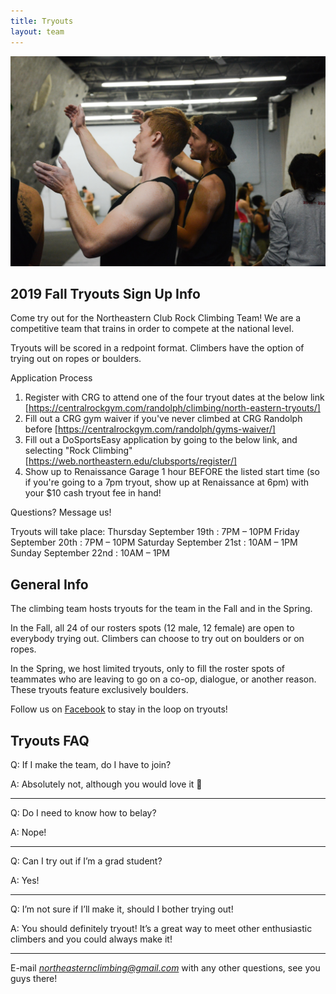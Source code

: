 ```yaml
---
title: Tryouts
layout: team
---
```

![Two climbers discuss beta](/images/beta.jpg)

## 2019 Fall Tryouts Sign Up Info

Come try out for the Northeastern Club Rock Climbing Team!
We are a competitive team that trains in order to compete at the national level.

Tryouts will be scored in a redpoint format. Climbers have the option of
trying out on ropes or boulders.

Application Process
1. Register with CRG to attend one of the four tryout dates at the below link
[https://centralrockgym.com/randolph/climbing/north-eastern-tryouts/]
2. Fill out a CRG gym waiver if you've never climbed at CRG Randolph before
[https://centralrockgym.com/randolph/gyms-waiver/]
3. Fill out a DoSportsEasy application by going to the below link,
and selecting "Rock Climbing"
[https://web.northeastern.edu/clubsports/register/]
4. Show up to Renaissance Garage 1 hour BEFORE the listed start time
(so if you're going to a 7pm tryout, show up at Renaissance at 6pm)
with your $10 cash tryout fee in hand!

Questions? Message us!

Tryouts will take place:
Thursday September 19th : 7PM – 10PM
Friday September 20th : 7PM – 10PM
Saturday September 21st : 10AM – 1PM
Sunday September 22nd : 10AM – 1PM

## General Info

The climbing team hosts tryouts for the team in the Fall and in the
Spring.

In the Fall, all 24 of our rosters spots (12 male, 12 female)
are open to everybody trying out. Climbers can choose to try out on
boulders or on ropes.

In the Spring, we host limited tryouts, only to fill the roster spots
of teammates who are leaving to go on a co-op, dialogue, or another
reason. These tryouts feature exclusively boulders.

Follow us on [Facebook](https://www.facebook.com/northeasternclimbing/)
to stay in the loop on tryouts!

## Tryouts FAQ

Q: If I make the team, do I have to join?

A: Absolutely not, although you would love it 🙂

---

Q: Do I need to know how to belay?

A: Nope!

---

Q: Can I try out if I’m a grad student?

A: Yes!

---

Q: I’m not sure if I’ll make it, should I bother trying out!

A: You should definitely tryout! It’s a great way to meet other enthusiastic climbers and you could always make it!

---

E-mail *northeasternclimbing@gmail.com* with any other questions, see you guys there!
